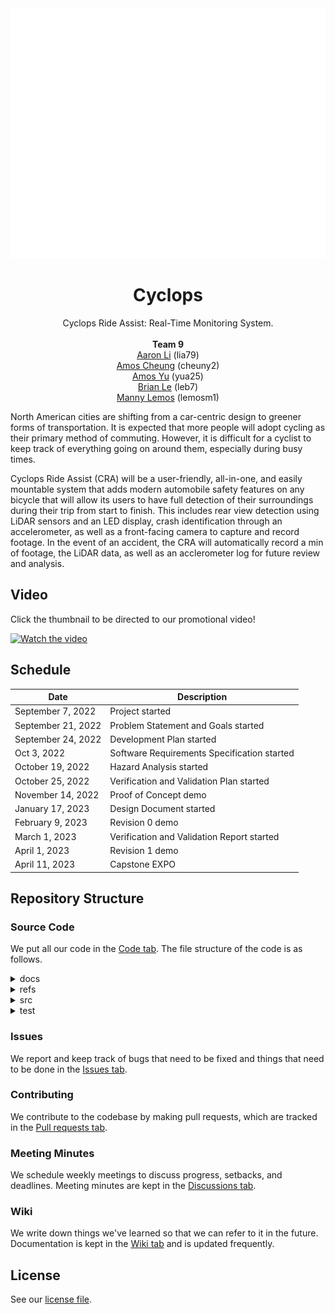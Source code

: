 <div align="center">

<a href="https://github.com/amosyu2000/cyclops">
	<img src="./refs/header.svg" width="800" height="400" alt="Cyclops header">
</a>

# Cyclops <!-- omit in toc -->
Cyclops Ride Assist: Real-Time Monitoring System.<br/>  
__Team 9__  
[Aaron Li](https://github.com/aaronhsli) (lia79)  
[Amos Cheung](https://github.com/amoscheung99527) (cheuny2)  
[Amos Yu](https://github.com/amosyu2000) (yua25)  
[Brian Le](https://github.com/briantule) (leb7)  
[Manny Lemos](https://github.com/MannyLemos) (lemosm1)  

</div>

<div style="page-break-after: always;"></div> <!-- Page Break -->

North American cities are shifting from a car-centric design to greener forms of transportation. It is expected that more people will adopt cycling as their primary method of commuting. However, it is difficult for a cyclist to keep track of everything going on around them, especially during busy times.

Cyclops Ride Assist (CRA) will be a user-friendly, all-in-one, and easily mountable system that adds modern automobile safety features on any bicycle that will allow its users to have full detection of their surroundings during their trip from start to finish. This includes rear view detection using LiDAR sensors and an LED display, crash identification through an accelerometer, as well as a front-facing camera to capture and record footage. In the event of an accident, the CRA will automatically record a min of footage, the LiDAR data, as well as an acclerometer log for future review and analysis. 

## Video

Click the thumbnail to be directed to our promotional video!

[![Watch the video](https://img.youtube.com/vi/2H2faZxTyGI/maxresdefault.jpg)](https://youtu.be/2H2faZxTyGI)

## Schedule 

| Date              | Description     |
|-------------------|-----------------|
| September 7, 2022 | Project started |
| September 21, 2022 | Problem Statement and Goals started |
| September 24, 2022 | Development Plan started |
| Oct 3, 2022 | Software Requirements Specification started |
| October 19, 2022 | Hazard Analysis started |
| October 25, 2022 | Verification and Validation Plan started |
| November 14, 2022 | Proof of Concept demo |
| January 17, 2023 | Design Document started |
| February 9, 2023 | Revision 0 demo |
| March 1, 2023 | Verification and Validation Report started |
| April 1, 2023 | Revision 1 demo |
| April 11, 2023 | Capstone EXPO |

## Repository Structure

### Source Code

We put all our code in the [Code tab](https://github.com/amosyu2000/cyclops). The file structure of the code is as follows.

<details><summary>docs</summary>

- Documentation for the project

</details>

<details><summary>refs</summary>

- Reference material used for the project, including papers

</details>

<details><summary>src</summary>

- Source code

</details>

<details><summary>test</summary>

- Test cases

</details>

### Issues

We report and keep track of bugs that need to be fixed and things that need to be done in the [Issues tab](https://github.com/amosyu2000/cyclops/issues). 

### Contributing

We contribute to the codebase by making pull requests, which are tracked in the [Pull requests tab](https://github.com/amosyu2000/cyclops/pulls).

### Meeting Minutes

We schedule weekly meetings to discuss progress, setbacks, and deadlines. Meeting minutes are kept in the [Discussions tab](https://github.com/amosyu2000/cyclops/discussions).

### Wiki

We write down things we've learned so that we can refer to it in the future. Documentation is kept in the [Wiki tab](https://github.com/amosyu2000/cyclops/wiki) and is updated frequently.

## License
See our [license file](./LICENSE).
